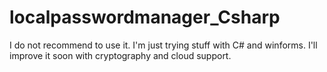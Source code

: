 # localpasswordmanager_Csharp
I do not recommend to use it. I'm just trying stuff with C# and winforms. I'll improve it soon with cryptography and cloud support.
